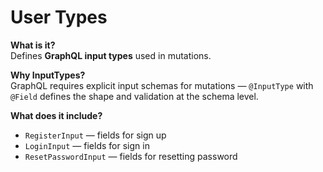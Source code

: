 # User Types

**What is it?**  
Defines **GraphQL input types** used in mutations.

**Why InputTypes?**  
GraphQL requires explicit input schemas for mutations — `@InputType` with `@Field` defines the shape and validation at the schema level.

**What does it include?**  
- `RegisterInput` — fields for sign up  
- `LoginInput` — fields for sign in  
- `ResetPasswordInput` — fields for resetting password
